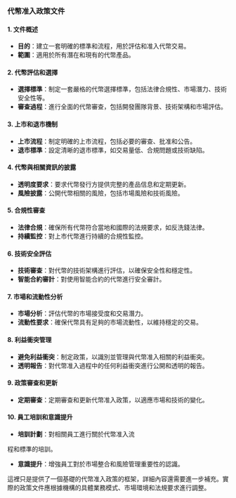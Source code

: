 ### 代幣准入政策文件

#### 1. 文件概述
- **目的**：建立一套明確的標準和流程，用於評估和准入代幣交易。
- **範圍**：適用於所有潛在和現有的代幣產品。

#### 2. 代幣評估和選擇
- **選擇標準**：制定一套嚴格的代幣選擇標準，包括法律合規性、市場潛力、技術安全性等。
- **審查過程**：進行全面的代幣審查，包括開發團隊背景、技術架構和市場評估。

#### 3. 上市和退市機制
- **上市流程**：制定明確的上市流程，包括必要的審查、批准和公告。
- **退市標準**：設定清晰的退市標準，如交易量低、合規問題或技術缺陷。

#### 4. 代幣與相關資訊的披露
- **透明度要求**：要求代幣發行方提供完整的產品信息和定期更新。
- **風險披露**：公開代幣相關的風險，包括市場風險和技術風險。

#### 5. 合規性審查
- **法律合規**：確保所有代幣符合當地和國際的法規要求，如反洗錢法律。
- **持續監控**：對上市代幣進行持續的合規性監控。

#### 6. 技術安全評估
- **技術審查**：對代幣的技術架構進行評估，以確保安全性和穩定性。
- **智能合約審計**：對使用智能合約的代幣進行安全審計。

#### 7. 市場和流動性分析
- **市場分析**：評估代幣的市場接受度和交易潛力。
- **流動性要求**：確保代幣具有足夠的市場流動性，以維持穩定的交易。

#### 8. 利益衝突管理
- **避免利益衝突**：制定政策，以識別並管理與代幣准入相關的利益衝突。
- **透明報告**：對代幣准入過程中的任何利益衝突進行公開和透明的報告。

#### 9. 政策審查和更新
- **定期審查**：定期審查和更新代幣准入政策，以適應市場和技術的變化。

#### 10. 員工培訓和意識提升
- **培訓計劃**：對相關員工進行關於代幣准入流

程和標準的培訓。
- **意識提升**：增強員工對於市場整合和風險管理重要性的認識。


這裡只是提供了一個基礎的代幣准入政策的框架，詳細內容還需要進一步補充。實際的政策文件應根據機構的具體業務模式、市場環境和法規要求進行調整。
